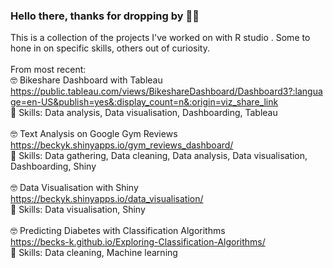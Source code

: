 ### Hello there, thanks for dropping by 👋🙆‍ 

This is a collection of the projects I've worked on with R studio . Some to hone in on specific skills, others out of curiosity.
<br>
<br>
From most recent:
<br>
🤓 Bikeshare Dashboard with Tableau
<br>
https://public.tableau.com/views/BikeshareDashboard/Dashboard3?:language=en-US&publish=yes&:display_count=n&:origin=viz_share_link
<br>
📃 Skills: Data analysis, Data visualisation, Dashboarding, Tableau
<br>
<br>
🤓 Text Analysis on Google Gym Reviews
<br>
https://beckyk.shinyapps.io/gym_reviews_dashboard/
<br>
📃 Skills: Data gathering, Data cleaning, Data analysis, Data visualisation, Dashboarding, Shiny
<br>
<br>
🤓 Data Visualisation with Shiny
<br>
https://beckyk.shinyapps.io/data_visualisation/
<br>
📃 Skills: Data visualisation, Shiny 
<br>
<br>
🤓 Predicting Diabetes with Classification Algorithms 
<br>
https://becks-k.github.io/Exploring-Classification-Algorithms/
<br>
📃 Skills: Data cleaning, Machine learning
<br>
<br>

<!--
**becks-k/becks-k** is a ✨ _special_ ✨ repository because its `README.md` (this file) appears on your GitHub profile.

Here are some ideas to get you started:

- 🔭 I’m currently working on ...
- 🌱 I’m currently learning ...
- 👯 I’m looking to collaborate on ...
- 🤔 I’m looking for help with ...
- 💬 Ask me about ...
- 📫 How to reach me: ...
- 😄 Pronouns: ...
- ⚡ Fun fact: ...
-->
